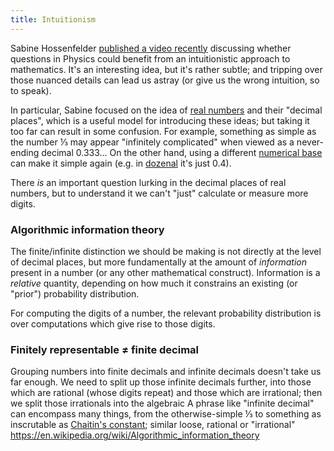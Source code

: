 ```yaml
---
title: Intuitionism
---
```


Sabine Hossenfelder
[published a video recently](https://www.youtube.com/watch?v=oEWm3yPUosg)
discussing whether questions in Physics could benefit from an intuitionistic
approach to mathematics. It's an interesting idea, but it's rather subtle; and
tripping over those nuanced details can lead us astray (or give us the wrong
intuition, so to speak).

In particular, Sabine focused on the idea of
[real numbers](https://en.wikipedia.org/wiki/Real_number) and their "decimal
places", which is a useful model for introducing these ideas; but taking it too
far can result in some confusion. For example, something as simple as the number
⅓ may appear "infinitely complicated" when viewed as a never-ending decimal
0.333… On the other hand, using a different
[numerical base](https://en.wikipedia.org/wiki/Radix) can make it simple again
(e.g. in [dozenal](https://en.wikipedia.org/wiki/Duodecimal) it's just 0.4).

There *is* an important question lurking in the decimal places of real numbers,
but to understand it we can't "just" calculate or measure more digits.

### Algorithmic information theory ###

The finite/infinite distinction we should be making is not directly at the level
of decimal places, but more fundamentally at the amount of *information* present
in a number (or any other mathematical construct). Information is a *relative*
quantity, depending on how much it constrains an existing (or "prior")
probability distribution.

For computing the digits of a number, the relevant probability distribution is
over computations which give rise to those digits.

### Finitely representable ≠ finite decimal ###

Grouping numbers into finite decimals and infinite decimals doesn't take us far
enough. We need to split up those infinite decimals further, into those which
are rational (whose digits repeat) and those which are irrational; then we split
those irrationals into the algebraic   A phrase like "infinite decimal" can encompass many things, from the
otherwise-simple ⅓ to something as inscrutable as
[Chaitin's constant](https://en.wikipedia.org/wiki/Chaitin%27s_constant); similar
loose, rational or "irrational"
https://en.wikipedia.org/wiki/Algorithmic_information_theory
